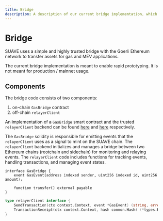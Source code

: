 ```yaml
---
title: Bridge
description: A description of our current bridge implementation, which is meant to enable rapid prototyping.
---
```


<div class="hideInDocs">

<!-- no toc -->
<!-- omit from toc -->
# Bridge

</div>

SUAVE uses a simple and highly trusted bridge with the Goerli Ethereum network to transfer assets for gas and MEV applications.

The current bridge implementation is meant to enable rapid prototyping. It is not meant for production / mainnet usage.

## Components

The bridge code consists of two components:
1. on-chain `GasBridge` contract
2. off-chain `relayerClient`

An implementation of a `GasBridge` smart contract and the trusted `relayerClient` backend can be found [here](https://github.com/flashbots/suave-bridge/blob/master/contracts/GasBridge.sol) and [here](https://github.com/flashbots/suave-bridge/blob/master/internal/bridge.go) respectively.

The `GasBridge` solidity is responsible for emitting events that the `relayerClient` uses as a signal to mint on the SUAVE chain. The `relayerClient` backend initializes and manages a bridge between two Ethereum chains (rootchain and sidechain) for monitoring and relaying events. The  `relayerClient` code includes functions for tracking events, handling transactions, and managing event states.

```solidity
interface GasBridge {
    event GasEvent(address indexed sender, uint256 indexed id, uint256 amount);

    function transfer() external payable
}
```

```go
type relayerClient interface {
	SendTransaction(ctx context.Context, event *GasEvent) (string, error)
	TransactionReceipt(ctx context.Context, hash common.Hash) (*types.Receipt, error)
}
```
